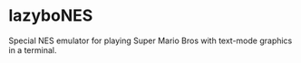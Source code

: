 # lazyboNES
Special NES emulator for playing Super Mario Bros with text-mode graphics in a terminal.
